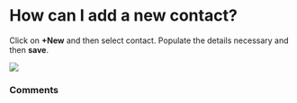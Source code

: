 # How can I add a new contact?

<p class="no-margin">Click on <b>+New</b> and then select contact. Populate the details necessary and then <b>save</b>.</p>
<p class="no-margin"></p>
<div class="intercom-container"><img src="https://teams-pro.intercom-attachments-1.com/i/o/664842088/c6bbc4e75a79cc306c4ef8c2/how_can_i_add_a_new_contact.png"></div>

### Comments

<Commentaire />